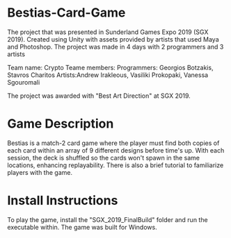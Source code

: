 # Bestias-Card-Game
The project that was presented in Sunderland Games Expo 2019 (SGX 2019).
Created using Unity with assets provided by artists that used Maya and Photoshop.
The project was made in 4 days with 2 programmers and 3 artists

Team name: Crypto
Teame members:
Programmers: Georgios Botzakis, Stavros Charitos
Artists:Andrew Irakleous, Vasiliki Prokopaki, Vanessa Sgouromali

The project was awarded with "Best Art Direction" at SGX 2019.

# Game Description
Bestias is a match-2 card game where the player must find both copies of each card within an array of 9 different designs before time's up. With each session, the deck is shuffled so the cards won't spawn in the same locations, enhancing replayability. There is also a brief tutorial to familiarize players with the game.

# Install Instructions
To play the game, install the "SGX_2019_FinalBuild" folder and run the executable within.
The game was built for Windows.
